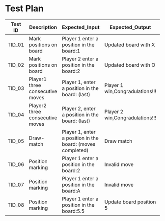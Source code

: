 # Test Plan

| Test ID |	Description	                    | Expected_Input                                             |	Expected_Output |	Actual_Output |	Pass/Fail |
| ------- | ------------------------------  | ---------------------------------------------------------  | ---------------  | ------------- | --------- | 
| TID_01 | Mark positions on board          | Player 1 enter a position in the board:1                   |	Updated board with X | Updated board with X |	PASS |
| TID_02 | Mark positions on board          | Player 2 enter a position in the board:2                   |	Updated board with O | Updated board with O |	PASS |
| TID_03 | Player1 three consecutive moves  | Player 1, enter a position in the board: (last)  |	Player 1 win,Congradulations!!! |	Player 1 win,Congradulations!!! |	PASS |
| TID_04 | Player2 three consecutive moves	| Player 2, enter a position in the board: (last)	 | Player 2 win,Congradulations!!! |	Player 2 win,Congradulations!!! |	PASS |
| TID_05 | Draw-match	                      | Player 1, enter a position in the board: (moves completed) | Draw match | Draw match | PASS |
| TID_06 | Position marking	                | Player 1 enter a position in the board:2                   | Invalid move | Invalid move | PASS |
| TID_07 | Position marking	                | Player 1 enter a position in the board:A                   | Invalid move  | Invalid move | PASS |
| TID_08 | Position marking	                | Player 1 enter a position in the board:5.5       | Update board position 5 | Update board position 5 and display invalid | Fail |
